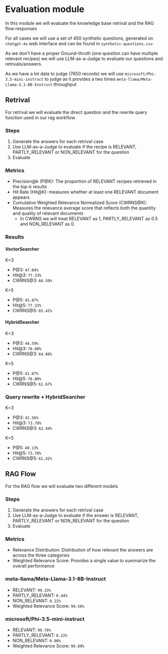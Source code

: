 # Evaluation module

In this module we will evaluate the knowledge base retrival and the RAG flow responses

For all cases we will use a set of 450 synthetic questions, generated on `chatgpt-4o` web interface and can be found in `synthetic-questions.csv`.

As we don't have a proper Ground-thruth (one question can have multiple relevant recipes) we will use LLM-as-a-Judge to evaluate our questions and retrivals/answers.

As we have a lot data to judge (7650 records) we will use `microsoft/Phi-3.5-mini-instruct` to judge as it provides a two times `meta-llama/Meta-Llama-3.1-8B-Instruct` throughput

## Retrival

For retrival we will evaluate the direct question and the rewrite query function used in our rag workflow

### Steps

1. Generate the answers for each retrival case
2. Use LLM-as-a-Judge to evaluate if the recipe is RELEVANT, PARTLY_RELEVANT or NON_RELEVANT for the question
3. Evaluate

### Metrics
- Precision@k (P@K): The proportion of RELEVANT recipes retrieved in the top-k results
- Hit Rate (Hit@K): measures whether at least one RELEVANT document appears
- Cumulative Weighted Relevance Normalized Score (CWRNS@K): Measures the relevance average score that reflects both the quantity and quality of relevant documents
    - In CWRNS we will treat RELEVANT as 1, PARTLY_RELEVANT as 0.5 and NON_RELEVANT as 0.

### Results

#### VectorSearcher

K=3
- P@3: `47.04%`
- Hit@3: `77.33%`
- CWRNS@3: `66.59%`

K=5
- P@5: `45.87%`
- Hit@5: `77.33%`
- CWRNS@5: `65.42%`

#### HybridSearcher

K=3
- P@3: `44.59%`
- Hit@3: `76.00%`
- CWRNS@3: `64.00%`

K=5
- P@5: `41.87%`
- Hit@5: `76.00%`
- CWRNS@5: `61.67%`

### Query rewrite + HybridSearcher

K=3
- P@3: `41.56%`
- Hit@3: `73.78%`
- CWRNS@3: `62.44%`

K=5
- P@5: `40.13%`
- Hit@5: `73.78%`
- CWRNS@5: `61.42%`

## RAG Flow

For the RAG flow we will evaluate two different models

### Steps

1. Generate the answers for each retrival case
2. Use LLM-as-a-Judge to evaluate if the answer is RELEVANT, PARTLY_RELEVANT or NON_RELEVANT for the question
3. Evaluate

### Metrics
- Relevance Distribution: Distribution of how relevant the answers are across the three categories
- Weighted Relevance Score: Provides a single value to summarize the overall performance

### meta-llama/Meta-Llama-3.1-8B-Instruct

- RELEVANT: `99.33%`
- PARTLY_RELEVANT: `0.44%`
- NON_RELEVANT: `0.22%`
- Weighted Relevance Score: `99.56%`

### microsoft/Phi-3.5-mini-instruct

- RELEVANT: `99.78%`
- PARTLY_RELEVANT: `0.22%`
- NON_RELEVANT: `0.00%`
- Weighted Relevance Score: `99.89%`
